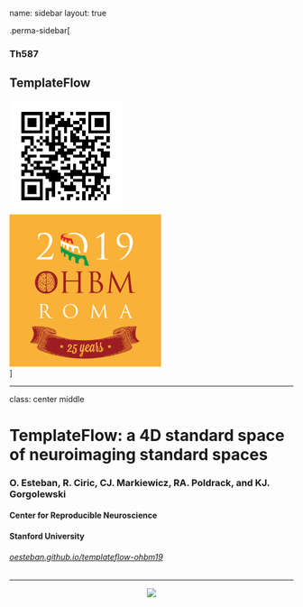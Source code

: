 name: sidebar
layout: true

.perma-sidebar[
### Th587
## TemplateFlow
<img src="assets/qr.templateflow.png" />

<div class="sidebar-slug"><img src="assets/logo.jpg" alt="OHBM 2019" /></div>
]

---

class: center middle

# TemplateFlow: a 4D standard space of neuroimaging standard spaces
### O. Esteban, R. Ciric, CJ. Markiewicz, RA. Poldrack, and KJ. Gorgolewski
#### Center for Reproducible Neuroscience
#### Stanford University

###### [oesteban.github.io/templateflow-ohbm19](https://oesteban.github.io/templateflow-ohbm19)

---

<p align="center">
  <img src="assets/poster-templateflow.png" width="70%" />
</p>
